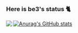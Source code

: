### Here is be3's status 🐈
[![Anurag's GitHub stats](https://github-readme-stats.vercel.app/api?username=Be3751&theme=dark&show_icons=true)](https://github.com/anuraghazra/github-readme-stats)
<a href="https://github.com/anuraghazra/github-readme-stats">
  <img align="left" src="https://github-readme-stats.vercel.app/api/top-langs/?username=Be3751&layout=compact&theme=dark" />
</a>
